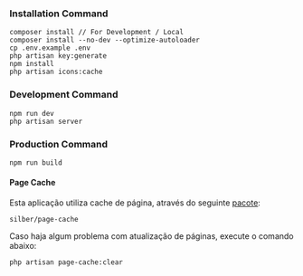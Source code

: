 ### Installation Command

```
composer install // For Development / Local
composer install --no-dev --optimize-autoloader
cp .env.example .env
php artisan key:generate
npm install
php artisan icons:cache
```

### Development Command

```
npm run dev
php artisan server
```

### Production Command

``` 
npm run build
```

#### Page Cache
Esta aplicação utiliza cache de página, através do seguinte [pacote](https://github.com/JosephSilber/page-cache):
    
``
silber/page-cache
``

Caso haja algum problema com atualização de páginas, execute o comando abaixo:

```
php artisan page-cache:clear
```

